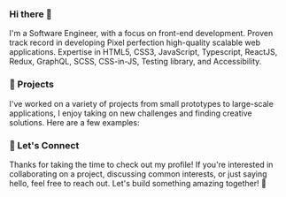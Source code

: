 ### Hi there 👋
I'm a Software Engineer, with a focus on front-end development. Proven track record in developing Pixel perfection high-quality scalable web applications. Expertise in HTML5, CSS3, JavaScript, Typescript, ReactJS, Redux, GraphQL, SCSS, CSS-in-JS, Testing library, and Accessibility.


### 🚀 Projects
I've worked on a variety of projects from small prototypes to large-scale applications, I enjoy taking on new challenges and finding creative solutions. Here are a few examples:

### 🤝 Let's Connect
Thanks for taking the time to check out my profile! If you're interested in collaborating on a project, discussing common interests, or just saying hello, feel free to reach out. Let's build something amazing together! 💪
